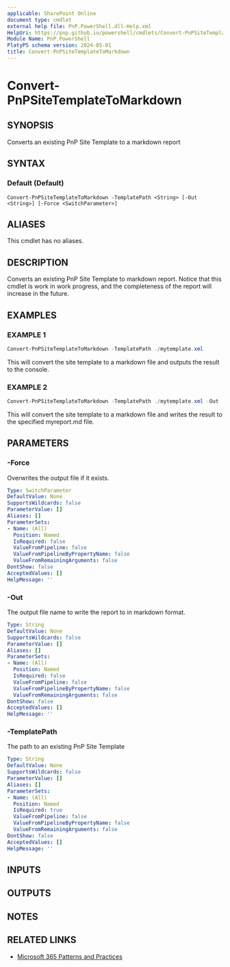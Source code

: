 ```yaml
---
applicable: SharePoint Online
document type: cmdlet
external help file: PnP.PowerShell.dll-Help.xml
HelpUri: https://pnp.github.io/powershell/cmdlets/Convert-PnPSiteTemplateToMarkdown.html
Module Name: PnP.PowerShell
PlatyPS schema version: 2024-05-01
title: Convert-PnPSiteTemplateToMarkdown
---
```


# Convert-PnPSiteTemplateToMarkdown

## SYNOPSIS

Converts an existing PnP Site Template to a markdown report

## SYNTAX

### Default (Default)

```
Convert-PnPSiteTemplateToMarkdown -TemplatePath <String> [-Out <String>] [-Force <SwitchParameter>]
```

## ALIASES

This cmdlet has no aliases.

## DESCRIPTION

Converts an existing PnP Site Template to markdown report. Notice that this cmdlet is work in work progress, and the completeness of the report will increase in the future.

## EXAMPLES

### EXAMPLE 1

```powershell
Convert-PnPSiteTemplateToMarkdown -TemplatePath ./mytemplate.xml
```

This will convert the site template to a markdown file and outputs the result to the console.

### EXAMPLE 2

```powershell
Convert-PnPSiteTemplateToMarkdown -TemplatePath ./mytemplate.xml -Out ./myreport.md
```

This will convert the site template to a markdown file and writes the result to the specified myreport.md file.

## PARAMETERS

### -Force

Overwrites the output file if it exists.

```yaml
Type: SwitchParameter
DefaultValue: None
SupportsWildcards: false
ParameterValue: []
Aliases: []
ParameterSets:
- Name: (All)
  Position: Named
  IsRequired: false
  ValueFromPipeline: false
  ValueFromPipelineByPropertyName: false
  ValueFromRemainingArguments: false
DontShow: false
AcceptedValues: []
HelpMessage: ''
```

### -Out

The output file name to write the report to in markdown format.

```yaml
Type: String
DefaultValue: None
SupportsWildcards: false
ParameterValue: []
Aliases: []
ParameterSets:
- Name: (All)
  Position: Named
  IsRequired: false
  ValueFromPipeline: false
  ValueFromPipelineByPropertyName: false
  ValueFromRemainingArguments: false
DontShow: false
AcceptedValues: []
HelpMessage: ''
```

### -TemplatePath

The path to an existing PnP Site Template

```yaml
Type: String
DefaultValue: None
SupportsWildcards: false
ParameterValue: []
Aliases: []
ParameterSets:
- Name: (All)
  Position: Named
  IsRequired: true
  ValueFromPipeline: false
  ValueFromPipelineByPropertyName: false
  ValueFromRemainingArguments: false
DontShow: false
AcceptedValues: []
HelpMessage: ''
```

## INPUTS

## OUTPUTS

## NOTES

## RELATED LINKS

- [Microsoft 365 Patterns and Practices](https://aka.ms/m365pnp)

